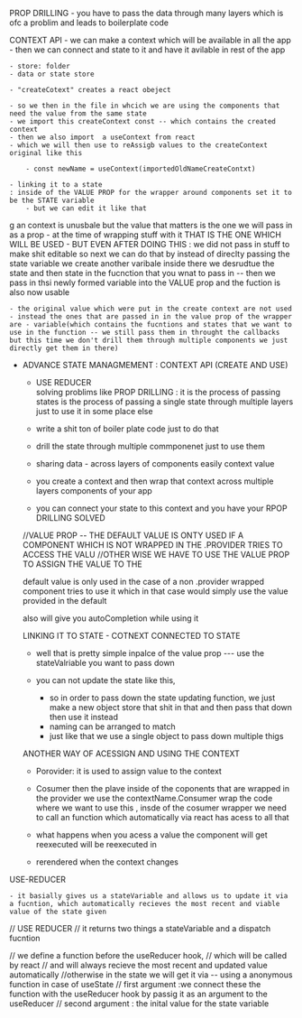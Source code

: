 PROP DRILLING
    - you have to pass the data through many layers which is ofc a problim and leads to boilerplate code

CONTEXT API 
    - we can make a context which will be available in all the app 
    - then we can connect and state to it and have it avilable in rest of the app

    - store: folder
    - data or state store

    - "createCotext" creates a react obeject 

    - so we then in the file in whcich we are using the components that need the value from the same state
    - we import this createContext const -- which contains the created context 
    - then we also import  a useContext from react 
    - which we will then use to reAssigb values to the createContext original like this
        
        - const newName = useContext(importedOldNameCreateContxt)

    - linking it to a state
    : inside of the VALUE PROP for the wrapper around components set it to be the STATE variable
        - but we can edit it like that 
g an context is unusbale but the value that matters is the one we  will pass in as a prop - at the time of wrapping stuff with it THAT IS THE ONE WHICH WILL BE USED 
    - BUT EVEN AFTER DOING THIS : we did not pass in stuff to make shit editable so next we can do that by instead of direclty passing the state variable we create another varibale inside there we desrudtue the state and then state in the fucnction that you wnat to pass in -- then we pass in thsi newly formed variable into the VALUE prop and the fuction is also now usable

    - the original value which were put in the create context are not used 
    - instead the ones that are passed in in the value prop of the wrapper are - variable(which contains the fucntions and states that we want to use in the function -- we still pass them in throught the callbacks but this time we don't drill them through multiple components we just directly get them in there)

- ADVANCE STATE MANAGMEMENT : CONTEXT API (CREATE AND USE)
    - USE REDUCER    
    solving problims like 
    PROP DRILLING : it is the process of passing states is the process of passing a single state through multiple layers just to use it in some place else 
    - write a shit ton of boiler plate code just to do that
    - drill the state through multiple commponenet just to use them 


    - sharing data - across layers of components easily context value 

    - you create a context and then wrap that context across multiple layers components of your app
    - you can connect your state to this context and you have your RPOP DRILLING SOLVED

    //VALUE PROP -- THE DEFAULT VALUE IS ONTY USED IF A COMPONENT WHICH IS NOT WRAPPED IN THE .PROVIDER TRIES TO ACCESS THE VALU
    //OTHER WISE WE HAVE TO USE THE VALUE PROP TO ASSIGN THE VALUE TO THE

    default value is only used in the case of a non .provider wrapped component tries to use it which in that case would simply use the value provided in the default 

    also will give you autoCompletion while using it


    LINKING IT TO STATE - COTNEXT CONNECTED TO STATE

    - well that is pretty simple inpalce of the value prop --- use the stateValriable you want to pass down

    - you can not update the state like this, 
        - so in order to pass down the state updating function, we just make a new object store that shit in that and then pass that down then use it instead 
        - naming can be arranged to match 
        - just like that we use a single object to pass down multiple thigs
    
    ANOTHER WAY OF ACESSIGN AND USING THE CONTEXT 

    - Porovider:
        it is used to assign value to the context
    - Cosumer
        then the plave inside of the coponents that are wrapped in the provider we use the contextName.Consumer wrap the code where we want to use this , insde of the cosumer wrapper we need to call an function which automatically via react has acess to all that 

    - what happens when you acess a value the component will get reexecuted will be reexecuted in
    - rerendered when the context changes


USE-REDUCER

    - it basially gives us a stateVariable and allows us to update it via a fucntion, which automatically recieves the most recent and viable value of the state given


// USE REDUCER
// it returns two things a stateVariable and a dispatch fucntion

// we define a function before the useReducer hook, 
    // which will be called by react
    // and will always recieve the most recent and updated value automatically
        //otherwise in the state we will get it via -- using a anonymous function in case of useState
    // first argument :we connect these the function with the useReducer hook by passig it as an argument to the useReducer
    // second argument : the inital value for the state variable







    

